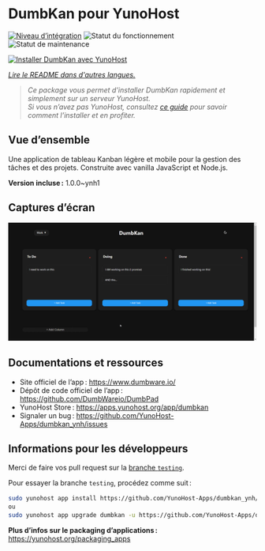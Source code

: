 <!--
Nota bene : ce README est automatiquement généré par <https://github.com/YunoHost/apps/tree/master/tools/readme_generator>
Il NE doit PAS être modifié à la main.
-->

# DumbKan pour YunoHost

[![Niveau d’intégration](https://apps.yunohost.org/badge/integration/dumbkan)](https://ci-apps.yunohost.org/ci/apps/dumbkan/)
![Statut du fonctionnement](https://apps.yunohost.org/badge/state/dumbkan)
![Statut de maintenance](https://apps.yunohost.org/badge/maintained/dumbkan)

[![Installer DumbKan avec YunoHost](https://install-app.yunohost.org/install-with-yunohost.svg)](https://install-app.yunohost.org/?app=dumbkan)

*[Lire le README dans d'autres langues.](./ALL_README.md)*

> *Ce package vous permet d’installer DumbKan rapidement et simplement sur un serveur YunoHost.*  
> *Si vous n’avez pas YunoHost, consultez [ce guide](https://yunohost.org/install) pour savoir comment l’installer et en profiter.*

## Vue d’ensemble

Une application de tableau Kanban légère et mobile pour la gestion des tâches et des projets. Construite avec vanilla JavaScript et Node.js.


**Version incluse :** 1.0.0~ynh1

## Captures d’écran

![Capture d’écran de DumbKan](./doc/screenshots/screenshot.png)

## Documentations et ressources

- Site officiel de l’app : <https://www.dumbware.io/>
- Dépôt de code officiel de l’app : <https://github.com/DumbWareio/DumbPad>
- YunoHost Store : <https://apps.yunohost.org/app/dumbkan>
- Signaler un bug : <https://github.com/YunoHost-Apps/dumbkan_ynh/issues>

## Informations pour les développeurs

Merci de faire vos pull request sur la [branche `testing`](https://github.com/YunoHost-Apps/dumbkan_ynh/tree/testing).

Pour essayer la branche `testing`, procédez comme suit :

```bash
sudo yunohost app install https://github.com/YunoHost-Apps/dumbkan_ynh/tree/testing --debug
ou
sudo yunohost app upgrade dumbkan -u https://github.com/YunoHost-Apps/dumbkan_ynh/tree/testing --debug
```

**Plus d’infos sur le packaging d’applications :** <https://yunohost.org/packaging_apps>
